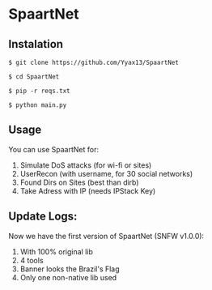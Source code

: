 # SpaartNet
## Instalation
```$ git clone https://github.com/Yyax13/SpaartNet ```

```$ cd SpaartNet```

```$ pip -r reqs.txt```

```$ python main.py```

## Usage

You can use SpaartNet for:

1. Simulate DoS attacks (for wi-fi or sites)
2. UserRecon (with username, for 30 social networks)
3. Found Dirs on Sites (best than dirb)
4. Take Adress with IP (needs IPStack Key)

## Update Logs:

Now we have the first version of SpaartNet (SNFW v1.0.0):

1. With 100% original lib
2. 4 tools
3. Banner looks the Brazil's Flag
4. Only one non-native lib used